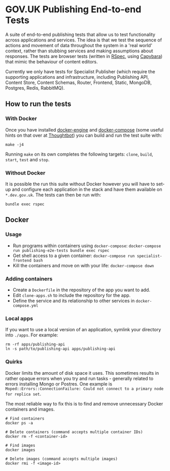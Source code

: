 # GOV.UK Publishing End-to-end Tests

A suite of end-to-end publishing tests that allow us to test functionality
across applications and services. The idea is that we test the sequence of
actions and movement of data throughout the system in a 'real world' context,
rather than stubbing services and making assumptions about responses. The tests
are browser tests (written in [RSpec](http://rspec.info/), using
[Capybara](https://github.com/teamcapybara/capybara)) that mimic the behaviour
of content editors.

Currently we only have tests for Specialist Publisher (which require the
supporting applications and infrastructure, including Publishing API,
Content Store, Content Schemas, Router, Frontend, Static, MongoDB, Postgres,
Redis, RabbitMQ).

## How to run the tests

### With Docker

Once you have installed [docker-engine][docker-engine] and
[docker-compose][docker-compose] (some useful hints on that over at
[Thoughtbot][install-docker]) you can build and run the test suite with:

```
make -j4
```

Running `make` on its own completes the following targets: `clone`, `build`,
`start`, `test` and `stop`.

### Without Docker

It is possible the run this suite without Docker however you will have to
set-up and configure each application in the stack and have them available
on `*.dev.gov.uk`. The tests can then be run with:

```
bundle exec rspec
```

## Docker

### Usage

- Run programs within containers using `docker-compose`:
  `docker-compose run publishing-e2e-tests bundle exec rspec`
- Get shell access to a given container: `docker-compose run specialist-frontend bash`
- Kill the containers and move on with your life: `docker-compose down`

### Adding containers

- Create a `Dockerfile` in the repository of the app you want to add.
- Edit `clone-apps.sh` to include the repository for the app.
- Define the service and its relationship to other services in
  `docker-compose.yml`

### Local apps

If you want to use a local version of an application, symlink your
directory into `./apps`. For example:
```
rm -rf apps/publishing-api
ln -s path/to/publishing-api apps/publishing-api
```

### Quirks

Docker limits the amount of disk space it uses. This sometimes results in
rather opaque errors when you try and run tasks - generally related to
errors installing Mongo or Postres. One example is
`Moped::Errors::ConnectionFailure: Could not connect to a primary node for
replica set`.

The most reliable way to fix this is to find and remove unnecessary Docker
containers and images.

```
# Find containers
docker ps -a

# Delete containers (command accepts multiple container IDs)
docker rm -f <container-id>

# Find images
docker images

# Delete images (command accepts multiple images)
docker rmi -f <image-id>
```



[docker-compose]: https://docs.docker.com/compose/
[docker-engine]: https://www.docker.com/products/docker-engine
[install-docker]: https://robots.thoughtbot.com/rails-on-docker
